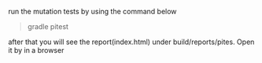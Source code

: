 run the mutation tests by using the command below
> gradle pitest

after that you will see the report(index.html) under build/reports/pites. Open it by in a browser
